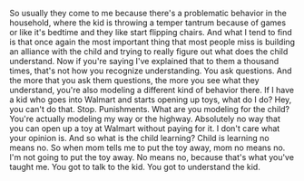  So usually they come to me because there's a problematic behavior in the household, where the kid is throwing a temper tantrum because of games or like it's bedtime and they like start flipping chairs. And what I tend to find is that once again the most important thing that most people miss is building an alliance with the child and trying to really figure out what does the child understand. Now if you're saying I've explained that to them a thousand times, that's not how you recognize understanding. You ask questions. And the more that you ask them questions, the more you see what they understand, you're also modeling a different kind of behavior there. If I have a kid who goes into Walmart and starts opening up toys, what do I do? Hey, you can't do that. Stop. Punishments. What are you modeling for the child? You're actually modeling my way or the highway. Absolutely no way that you can open up a toy at Walmart without paying for it. I don't care what your opinion is. And so what is the child learning? Child is learning no means no. So when mom tells me to put the toy away, mom no means no. I'm not going to put the toy away. No means no, because that's what you've taught me. You got to talk to the kid. You got to understand the kid.